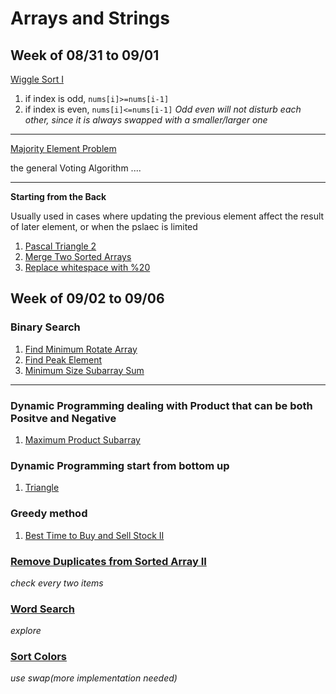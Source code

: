 Arrays and Strings
==================

Week of 08/31 to 09/01
----------------------
[Wiggle Sort I](../../Sum/Array/wigglesortone.js)

1. if index is odd, ``nums[i]>=nums[i-1]``
2. if index is even, ``nums[i]<=nums[i-1]``
*Odd even will not disturb each other, since it is always swapped with a smaller/larger one*

---
[Majority Element Problem](../../Sum/Array/majorityelement2.js)

the general Voting Algorithm ....

---
**Starting from the Back**

Usually used in cases where updating the previous element affect the result of later element, or when the pslaec is limited 

1. [Pascal Triangle 2](../../Sum/Array/pascaltriangle2.js)
2. [Merge Two Sorted Arrays](../../Sum/Array/mergesortedarray.js)
3. [Replace whitespace with %20](replacespacewith%20.js)


Week of 09/02 to 09/06
----------------------
### Binary Search
1. [Find Minimum Rotate Array](../../Sum/Array/findminrotatearr.js)
2. [Find Peak Element](../../Sum/Array/findpeakelement.js)
3. [Minimum Size Subarray Sum](../../Sum/Array/minimumsizesubarraysum.js)

---
### Dynamic Programming dealing with Product that can be both Positve and Negative 
1. [Maximum Product Subarray](../../Sum/Array/maxproductsubarr.js)

### Dynamic Programming start from bottom up
1. [Triangle](../../Sum/Array/triangle.js)

### Greedy method 
1. [Best Time to Buy and Sell Stock II](../../Sum/Array/besttimebutsellstock2.js)

### [Remove Duplicates from Sorted Array II](../../Sum/Array/removedupsorted2.js)
*check every two items*

### [Word Search](../../Sum/Array/wordsearch.js)
*explore*

### [Sort Colors](../../Sum/Array/sortcolors.js)
*use swap(more implementation needed)*




